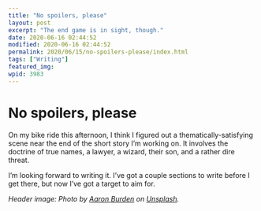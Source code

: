 ```yaml
---
title: "No spoilers, please"
layout: post
excerpt: "The end game is in sight, though."
date: 2020-06-16 02:44:52
modified: 2020-06-16 02:44:52
permalink: 2020/06/15/no-spoilers-please/index.html
tags: ["Writing"]
featured_img: 
wpid: 3983
---
```


# No spoilers, please

On my bike ride this afternoon, I think I figured out a thematically-satisfying scene near the end of the short story I’m working on. It involves the doctrine of true names, a lawyer, a wizard, their son, and a rather dire threat.

I’m looking forward to writing it. I’ve got a couple sections to write before I get there, but now I’ve got a target to aim for.

*Header image: Photo by [Aaron Burden](https://unsplash.com/@aaronburden) on [Unsplash](https://unsplash.com/@aaronburden).*